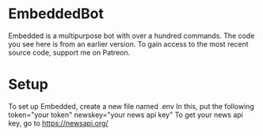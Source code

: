 # EmbeddedBot
Embedded is a multipurpose bot with over a hundred commands. The code you see here is from an earlier version. To gain access to the most recent source code, support me on Patreon.
# Setup
To set up Embedded, create a new file named .env
In this, put the following
token="your token"
newskey="your news api key"
To get your news api key, go to https://newsapi.org/

